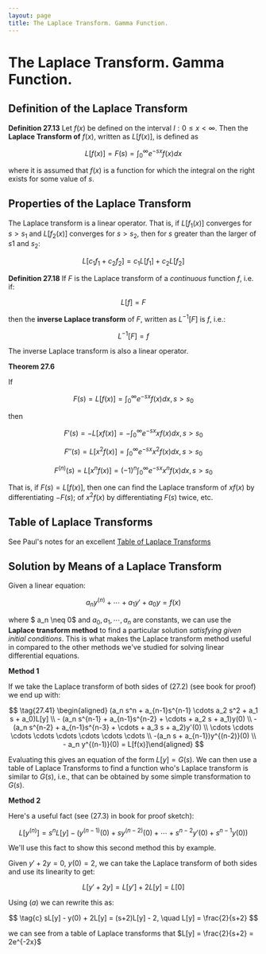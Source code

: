 ```yaml
---
layout: page
title: The Laplace Transform. Gamma Function.
---
```


# The Laplace Transform. Gamma Function.

## Definition of the Laplace Transform

**Definition 27.13** Let $f(x)$ be defined on the interval $I: 0 \leq x \lt \infty$. Then the **Laplace Transform of** $f(x)$, written as $L[f(x)]$, is defined as

$$ \tag{27.14} L[f(x)] = F(s) = \int_0^{\infty} e^{-sx}f(x)dx $$

where it is assumed that $f(x)$ is a function for which the integral on the right exists for some value of $s$.

## Properties of the Laplace Transform

The Laplace transform is a linear operator. That is, if $L[f_1 (x)]$ converges for $s > s_1$ and $L[f_2 (x)]$ converges for $s > s_2$, then for $s$ greater than the larger of $s1$ and $s_2$:

$$ \tag{27.17} L[c_1 f_1 + c_2 f_2] = c_1 L[f_1] + c_2 L[f_2] $$

**Definition 27.18** If $F$ is the Laplace transform of a *continuous* function $f$, i.e. if:

$$ L[f] = F $$

then the **inverse Laplace transform** of $F$, written as $L^{-1}[F]$ is $f$, i.e.:

$$ L^{-1}[F] = f $$

The inverse Laplace transform is also a linear operator.

**Theorem 27.6**

If

$$ \tag{27.61} F(s) = L[f(x)] = \int_0^{\infty} e^{-sx}f(x)dx, s > s_0 $$

then

$$ \tag{27.62} F'(s) = -L[xf(x)] = - \int_0^{\infty} e^{-sx}xf(x)dx, s > s_0 $$

$$  F''(s) = L[x^2 f(x)] = \int_0^{\infty} e^{-sx}x^2 f(x)dx, s > s_0 $$

$$ F^{(n)}(s) = L[x^n f(x)] = (-1)^n \int_0^{\infty} e^{-sx}x^n f(x)dx, s > s_0 $$


That is, if $F(s) = L[f(x)]$, then one can find the Laplace transform of $xf(x)$ by differentiating $-F(s);$ of $x^2 f(x)$ by differentiating $F(s)$ twice, etc.



## Table of Laplace Transforms

See Paul's notes for an excellent [Table of Laplace Transforms](https://tutorial.math.lamar.edu/classes/de/laplace_table.aspx)


## Solution by Means of a Laplace Transform


Given a linear equation:

$$ \tag{27.2} a_n y^{(n)} + \cdots + a_1 y' + a_0y = f(x)$$

where $ a_n \neq 0$ and $a_0, a_1, \cdots, a_n$ are constants, we can use the **Laplace transform method** to find a particular solution *satisfying given initial conditions*. This is what makes the Laplace transform method useful in compared to the other methods we've studied for solving linear differential equations.


**Method 1**

If we take the Laplace transform of both sides of $(27.2)$ (see book for proof) we end up with:

$$ \tag{27.41} \begin{aligned} (a_n s^n + a_{n-1}s^{n-1} \cdots a_2 s^2 + a_1 s + a_0)L[y] \\ - (a_n s^{n-1} + a_{n-1}s^{n-2} + \cdots + a_2 s + a_1)y(0) \\ - (a_n s^{n-2} + a_{n-1}s^{n-3} + \cdots + a_3 s + a_2)y'(0) \\ \cdots \cdots \cdots \cdots \cdots \cdots \cdots \cdots \\ -(a_n s + a_{n-1})y^{(n-2)}(0) \\ - a_n y^{(n-1)}(0)  = L[f(x)]\end{aligned} $$

Evaluating this gives an equation of the form $L[y] = G(s)$. We can then use a table of Laplace Transforms to find a function who's Laplace transform is similar to $G(s)$, i.e., that can be obtained by some simple transformation to $G(s)$.

**Method 2**

Here's a useful fact (see $(27.3)$ in book for proof sketch):

$$ \tag{a} L[y^{(n)}] = s^n L[y] - (y^{(n-1)}(0) + sy^{(n-2)}(0) + \cdots + s^{n-2}y'(0) + s^{n-1} y(0)) $$

We'll use this fact to show this second method this by example.

Given $y' + 2y = 0, ~y(0) = 2$, we can take the Laplace transform of both sides and use its linearity to get:

$$ \tag{b} L[y' + 2y] = L[y'] + 2L[y] = L[0] $$

Using $(a)$ we can rewrite this as:

$$ \tag{c} sL[y] - y(0) + 2L[y] = (s+2)L[y] - 2, \quad L[y] = \frac{2}{s+2} $$

we can see from a table of Laplace transforms that $L[y] = \frac{2}{s+2} = 2e^{-2x}$
